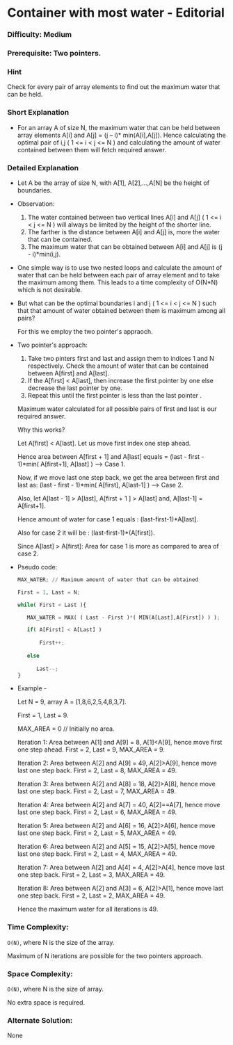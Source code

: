 # Container with most water - Editorial

### Difficulty:  Medium

### Prerequisite:  Two pointers.

### Hint

Check for every pair of array elements to find out the maximum water that can be held. 

### Short Explanation

* For an array A of size N, the maximum water that can be held between array elements A[i] and A[j] = (j – i)* min(A[i],A[j]). Hence calculating the optimal pair of i,j 
  ( 1 <= i < j <= N ) and calculating the amount of water contained between them will fetch required answer.

### Detailed Explanation

* Let A be the array of size N, with A[1], A[2],...,A[N] be the height of boundaries.

* Observation:

  1. The water contained between two vertical lines A[i] and A[j] ( 1 <= i < j <= N ) will always be limited by the height of the shorter line.
  2. The farther is the distance between A[i] and A[j] is, more the water that can be contained.
  3. The maximum water that can be obtained between A[i] and A[j] is (j - i)*min(i,j).
  

* One simple way is to use two nested loops and calculate the amount of water that can be held between each pair of array element and to take the maximum among them. This leads   to a time complexity of O(N*N) which is not desirable.

* But what can be the optimal boundaries i and j ( 1 <= i < j <= N ) such that that amount of water obtained between them is maximum among all pairs?
  
  For this we employ the two pointer's appraoch.

* Two pointer's approach:
  
  1. Take two pinters first and last and assign them to indices 1 and N respectively. Check the amount of water that can be contained between A[first] and A[last].
  2. If the A[first] < A[last], then increase the first pointer by one else decrease the last pointer by one.
  3. Repeat this until the first pointer is less than the last pointer .
  
  Maximum water calculated for all possible pairs of first and last is our required answer.
  
  Why this works?

  Let A[first] < A[last]. Let us move first index one step ahead.
  
  Hence area between A[first + 1] and A[last] equals = (last - first - 1)*min( A[first+1], A[last] ) --> Case 1.
  
  Now, if we move last one step back, we get the area between first and last as: (last - first - 1)*min( A[first], A[last-1] ) --> Case 2.
  
  Also, let A[last - 1] > A[last], A[first + 1 ] > A[last] and, A[last-1] = A[first+1].
  
  Hence amount of water for case 1 equals : (last-first-1)*A[last].
  
  Also for case 2 it will be : (last-first-1)*(A[first]).
  
  Since A[last] > A[first]: Area for case 1 is more as compared to area of case 2.

* Pseudo code:
  
  ```python
  MAX_WATER; // Maximum amount of water that can be obtained

  First = 1, Last = N;
  
  while( First < Last ){
  
     MAX_WATER = MAX( ( Last - First )*( MIN(A[Last],A[First]) ) );
  
     if( A[First] < A[Last] )
     
         First++;
         
     else
     
        Last--;
  }
  ```
* Example -
 
  Let N = 9, array A =  [1,8,6,2,5,4,8,3,7].
  
  First = 1, Last = 9.
  
  MAX_AREA = 0 // Initially no area.
  
  Iteration 1: Area between A[1] and A[9] = 8, A[1]<A[9], hence move first one step ahead. First = 2, Last = 9, MAX_AREA = 9.
  
  Iteration 2: Area between A[2] and A[9] = 49, A[2]>A[9], hence move last one step back. First = 2, Last = 8, MAX_AREA = 49. 
  
  Iteration 3: Area between A[2] and A[8] = 18, A[2]>A[8], hence move last one step back. First = 2, Last = 7, MAX_AREA = 49.
  
  Iteration 4: Area between A[2] and A[7] = 40, A[2]==A[7], hence move last one step back. First = 2, Last = 6, MAX_AREA = 49. 
  
  Iteration 5: Area between A[2] and A[6] = 16, A[2]>A[6], hence move last one step back. First = 2, Last = 5, MAX_AREA = 49.
  
  Iteration 6: Area between A[2] and A[5] = 15, A[2]>A[5], hence move last one step back. First = 2, Last = 4, MAX_AREA = 49.
  
  Iteration 7: Area between A[2] and A[4] = 4, A[2]>A[4], hence move last one step back. First = 2, Last = 3, MAX_AREA = 49.
  
  Iteration 8: Area between A[2] and A[3] = 6, A[2]>A[1], hence move last one step back. First = 2, Last = 2, MAX_AREA = 49.
 
  Hence the maximum water for all iterations is 49.

### Time Complexity:

`O(N)`, where N is the size of the array.

Maximum of N iterations are possible for the two pointers approach.

### Space Complexity:

`O(N)`, where N is the size of array.

No extra space is required.

### Alternate Solution:

None
